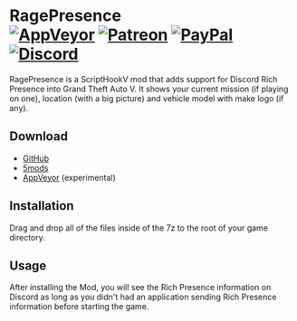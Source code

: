 # RagePresence<br>[![AppVeyor][appveyor-img]][appveyor-url] [![Patreon][patreon-img]][patreon-url] [![PayPal][paypal-img]][paypal-url] [![Discord][discord-img]][discord-url]

RagePresence is a ScriptHookV mod that adds support for Discord Rich Presence into Grand Theft Auto V. It shows your current mission (if playing on one), location (with a big picture) and vehicle model with make logo (if any).

## Download

* [GitHub](https://github.com/justalemon/RagePresence/releases)
* [5mods](https://www.gta5-mods.com/scripts/ragepresence)
* [AppVeyor](https://ci.appveyor.com/project/justalemon/ragepresence) (experimental)

## Installation

Drag and drop all of the files inside of the 7z to the root of your game directory.

## Usage

After installing the Mod, you will see the Rich Presence information on Discord as long as you didn't had an application sending Rich Presence information before starting the game.

[appveyor-img]: https://img.shields.io/appveyor/build/justalemon/ragepresence?label=appveyor
[appveyor-url]: https://ci.appveyor.com/project/justalemon/ragepresence
[patreon-img]: https://img.shields.io/badge/support-patreon-FF424D.svg
[patreon-url]: https://www.patreon.com/lemonchan
[paypal-img]: https://img.shields.io/badge/support-paypal-0079C1.svg
[paypal-url]: https://paypal.me/justalemon
[discord-img]: https://img.shields.io/badge/discord-join-7289DA.svg
[discord-url]: https://discord.gg/Cf6sspj
